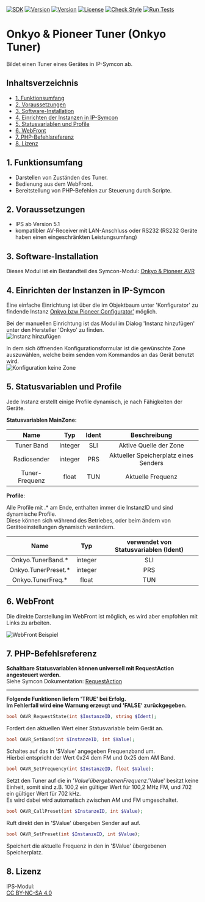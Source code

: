 [![SDK](https://img.shields.io/badge/Symcon-PHPModul-red.svg)](https://www.symcon.de/service/dokumentation/entwicklerbereich/sdk-tools/sdk-php/)
[![Version](https://img.shields.io/badge/Modul%20Version-2.00-blue.svg)]()
[![Version](https://img.shields.io/badge/Symcon%20Version-5.1%20%3E-green.svg)](https://www.symcon.de/forum/threads/30857-IP-Symcon-5-1-%28Stable%29-Changelog)
[![License](https://img.shields.io/badge/License-CC%20BY--NC--SA%204.0-green.svg)](https://creativecommons.org/licenses/by-nc-sa/4.0/)
[![Check Style](https://github.com/Nall-chan/OnkyoAVR/workflows/Check%20Style/badge.svg)](https://github.com/Nall-chan/OnkyoAVR/actions) [![Run Tests](https://github.com/Nall-chan/OnkyoAVR/workflows/Run%20Tests/badge.svg)](https://github.com/Nall-chan/OnkyoAVR/actions)  


# Onkyo & Pioneer Tuner (Onkyo Tuner) <!-- omit in toc -->
Bildet einen Tuner eines Gerätes in IP-Symcon ab.  

## Inhaltsverzeichnis  <!-- omit in toc -->

- [1. Funktionsumfang](#1-funktionsumfang)
- [2. Voraussetzungen](#2-voraussetzungen)
- [3. Software-Installation](#3-software-installation)
- [4. Einrichten der Instanzen in IP-Symcon](#4-einrichten-der-instanzen-in-ip-symcon)
- [5. Statusvariablen und Profile](#5-statusvariablen-und-profile)
- [6. WebFront](#6-webfront)
- [7. PHP-Befehlsreferenz](#7-php-befehlsreferenz)
- [8. Lizenz](#8-lizenz)

## 1. Funktionsumfang

 - Darstellen von Zuständen des Tuner.    
 - Bedienung aus dem WebFront.  
 - Bereitstellung von PHP-Befehlen zur Steuerung durch Scripte.  

## 2. Voraussetzungen

 - IPS ab Version 5.1  
 - kompatibler AV-Receiver mit LAN-Anschluss oder RS232 (RS232 Geräte haben einen eingeschränkten Leistungsumfang)  

## 3. Software-Installation

Dieses Modul ist ein Bestandteil des Symcon-Modul: [Onkyo & Pioneer AVR](../)  

## 4. Einrichten der Instanzen in IP-Symcon

Eine einfache Einrichtung ist über die im Objektbaum unter 'Konfigurator' zu findende Instanz [Onkyo bzw Pioneer Configurator'](../OnkyoConfigurator/readme.md) möglich.  

Bei der manuellen Einrichtung ist das Modul im Dialog 'Instanz hinzufügen' unter den Hersteller 'Onkyo' zu finden.  
![Instanz hinzufügen](../imgs/instanzen.png)  

In dem sich öffnenden Konfigurationsformular ist die gewünschte Zone auszuwählen, welche beim senden vom Kommandos an das Gerät benutzt wird.  
![Konfiguration keine Zone](../imgs/conf_tuner.png)  

## 5. Statusvariablen und Profile

Jede Instanz erstellt einige Profile dynamisch, je nach Fähigkeiten der Geräte.  

**Statusvariablen MainZone:**  

|      Name      |   Typ   | Ident |             Beschreibung              |
| :------------: | :-----: | :---: | :-----------------------------------: |
|   Tuner Band   | integer |  SLI  |        Aktive Quelle der Zone         |
|  Radiosender   | integer |  PRS  | Aktueller Speicherplatz eines Senders |
| Tuner-Frequenz |  float  |  TUN  |           Aktuelle Frequenz           |


**Profile**:
 
 Alle Profile mit .* am Ende, enthalten immer die InstanzID und sind dynamische Profile.  
 Diese können sich während des Betriebes, oder beim ändern von Geräteeinstellungen dynamisch verändern.  

|        Name         |   Typ   | verwendet von Statusvariablen  (Ident) |
| :-----------------: | :-----: | :------------------------------------: |
|  Onkyo.TunerBand.*  | integer |                  SLI                   |
| Onkyo.TunerPreset.* | integer |                  PRS                   |
|  Onkyo.TunerFreq.*  |  float  |                  TUN                   |

## 6. WebFront

Die direkte Darstellung im WebFront ist möglich, es wird aber empfohlen mit Links zu arbeiten.  

![WebFront Beispiel](../imgs/webfront_tuner.png)  


## 7. PHP-Befehlsreferenz

**Schaltbare Statusvariablen können universell mit RequestAction angesteuert werden.**  
Siehe Symcon Dokumentation: [RequestAction](https://www.symcon.de/service/dokumentation/befehlsreferenz/variablenzugriff/requestaction/)

---  

**Folgende Funktionen liefern 'TRUE' bei Erfolg.  
Im Fehlerfall wird eine Warnung erzeugt und 'FALSE' zurückgegeben.**  


```php
bool OAVR_RequestState(int $InstanzeID, string $Ident);
```
Fordert den aktuellen Wert einer Statusvariable beim Gerät an.  

```php
bool OAVR_SetBand(int $InstanzeID, int $Value);
```
Schaltes auf das in '$Value' angegeben Frequenzband um.  
Hierbei entspricht der Wert 0x24 dem FM und 0x25 dem AM Band.  

```php
bool OAVR_SetFrequency(int $InstanzeID, float $Value);
```
Setzt den Tuner auf die in '$Value' übergebenen Frequenz.
'$Value' besitzt keine Einheit, somit sind z.B. 100,2 ein gültiger Wert für 100,2 MHz FM, und 702 ein gültiger Wert für 702 kHz.    
Es wird dabei wird automatisch zwischen AM und FM umgeschaltet.   
  
```php
bool OAVR_CallPreset(int $InstanzeID, int $Value);
```
Ruft direkt den in '$Value' übergeben Sender auf auf.  
  
```php
bool OAVR_SetPreset(int $InstanzeID, int $Value);
```
Speichert die aktuelle Frequenz in den in '$Value' übergebenen Speicherplatz.  
 

## 8. Lizenz

  IPS-Modul:  
  [CC BY-NC-SA 4.0](https://creativecommons.org/licenses/by-nc-sa/4.0/)  
